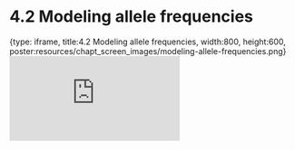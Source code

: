 # 4.2 Modeling allele frequencies
 
{type: iframe, title:4.2 Modeling allele frequencies, width:800, height:600, poster:resources/chapt_screen_images/modeling-allele-frequencies.png}
![](https://stephaniemyan.github.io/hgv_modules/no_toc/modeling-allele-frequencies.html)
 

 
